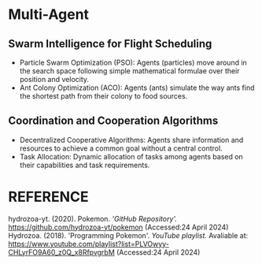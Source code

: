 # Multi-Agent
## Swarm Intelligence for Flight Scheduling
- Particle Swarm Optimization (PSO): Agents (particles) move around in the search space following simple mathematical formulae over their position and velocity.
- Ant Colony Optimization (ACO): Agents (ants) simulate the way ants find the shortest path from their colony to food sources.
## Coordination and Cooperation Algorithms
- Decentralized Cooperative Algorithms: Agents share information and resources to achieve a common goal without a central control.
- Task Allocation: Dynamic allocation of tasks among agents based on their capabilities and task requirements.

# REFERENCE
hydrozoa-yt. (2020). Pokemon. _'GitHub Repository'._ https://github.com/hydrozoa-yt/pokemon (Accessed:24 April 2024)
Hydrozoa. (2018). 'Programming Pokemon'. _YouTube playlist._  Avaliable at: https://www.youtube.com/playlist?list=PLVOwyy-CHLyrFO9A60_z0Q_x8RfpvgrbM (Accessed:24 April 2024)

